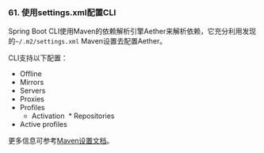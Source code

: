 ### 61. 使用settings.xml配置CLI
Spring Boot CLI使用Maven的依赖解析引擎Aether来解析依赖，它充分利用发现的`~/.m2/settings.xml` Maven设置去配置Aether。

CLI支持以下配置：

* Offline
* Mirrors
* Servers
* Proxies
* Profiles
  * Activation
  * Repositories
* Active profiles 

更多信息可参考[Maven设置文档](https://maven.apache.org/settings.html)。
